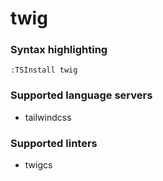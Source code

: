 <!--- THIS DOCUMENT IS AUTOMATICALLY GENERATED, DON'T EDIT IT -->
# twig

### Syntax highlighting

```vim
:TSInstall twig
```

### Supported language servers

- tailwindcss

### Supported linters

- twigcs
